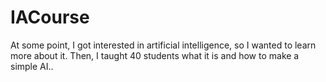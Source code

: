 # IACourse
At some point, I got interested in artificial intelligence, so I wanted to learn more about it. Then, I taught 40 students what it is and how to make a simple AI..
